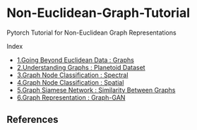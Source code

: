 Non-Euclidean-Graph-Tutorial
============================================================================================
Pytorch Tutorial for Non-Euclidean Graph Representations

Index
- [1.Going Beyond Euclidean Data : Graphs](./1_Going_Beyond_Euclidean_Data/)
- [2.Understanding Graphs : Planetoid Dataset](./2_Understading_Graphs/)
- [3.Graph Node Classification : Spectral](./3_Spectral_Graph_Convolution)
- [4.Graph Node Classification : Spatial](./4_Spatial_Graph_Convolution)
- [5.Graph Siamese Network : Similarity Between Graphs](./5_Graph_Siamese)
- [6.Graph Representation : Graph-GAN](./6_Graph_GAN)

References
- 
